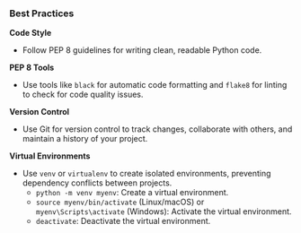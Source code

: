 ### Best Practices

**Code Style**
- Follow PEP 8 guidelines for writing clean, readable Python code.

**PEP 8 Tools**
- Use tools like `black` for automatic code formatting and `flake8` for linting to check for code quality issues.

**Version Control**
- Use Git for version control to track changes, collaborate with others, and maintain a history of your project.

**Virtual Environments**
- Use `venv` or `virtualenv` to create isolated environments, preventing dependency conflicts between projects.
  - `python -m venv myenv`: Create a virtual environment.
  - `source myenv/bin/activate` (Linux/macOS) or `myenv\Scripts\activate` (Windows): Activate the virtual environment.
  - `deactivate`: Deactivate the virtual environment.
